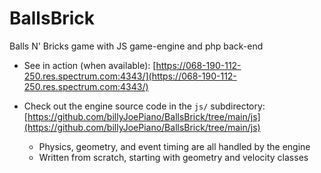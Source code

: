 # BallsBrick
Balls N' Bricks game with JS game-engine and php back-end

- See in action (when available): [https://068-190-112-250.res.spectrum.com:4343/](https://068-190-112-250.res.spectrum.com:4343/)

- Check out the engine source code in the `js/` subdirectory: [https://github.com/billyJoePiano/BallsBrick/tree/main/js](https://github.com/billyJoePiano/BallsBrick/tree/main/js)
  - Physics, geometry, and event timing are all handled by the engine
  - Written from scratch, starting with geometry and velocity classes

